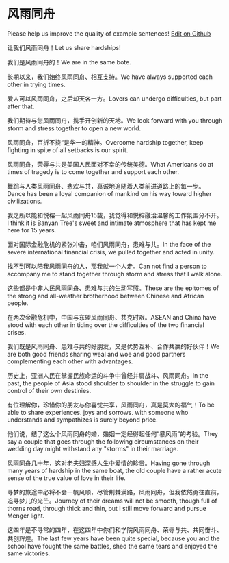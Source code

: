 # 风雨同舟

Please help us improve the quality of example sentences! [Edit on Github](https://github.com/jiyushe/jiyu-example-sentence-source/blob/main/chinese/fengyutongzhou.md)

<p><span class="chinese">让我们风雨同舟！</span><span class="english">Let us share hardships!</span></p>

<p><span class="chinese">我们是风雨同舟的！</span><span class="english">We are in the same bote.</span></p>

<p><span class="chinese">长期以来，我们始终风雨同舟、相互支持。</span><span class="english">We have always supported each other in trying times.</span></p>

<p><span class="chinese">爱人可以风雨同舟，之后却天各一方。</span><span class="english">Lovers can undergo difficulties, but part after that.</span></p>

<p><span class="chinese">我们期待与您风雨同舟，携手开创新的天地。</span><span class="english">We look forward with you through storm and stress together to open a new world.</span></p>

<p><span class="chinese">风雨同舟，百折不挠“是华一的精神。</span><span class="english">Overcome hardship together, keep fighting in spite of all setbacks is our spirit.</span></p>

<p><span class="chinese">风雨同舟，荣辱与共是美国人民面对不幸的传统美德。</span><span class="english">What Americans do at times of tragedy is to come together and support each other.</span></p>

<p><span class="chinese">舞蹈与人类风雨同舟、悲欢与共，真诚地追随着人类前进道路上的每一步。</span><span class="english">Dance has been a loyal companion of mankind on his way toward higher civilizations.</span></p>

<p><span class="chinese">我之所以能和悦榕一起风雨同舟15载，我觉得和悦榕融洽温馨的工作氛围分不开。</span><span class="english">I think it is Banyan Tree's sweet and intimate atmosphere that has kept me here for 15 years.</span></p>

<p><span class="chinese">面对国际金融危机的紧张冲击，咱们风雨同舟，患难与共。</span><span class="english">In the face of the severe international financial crisis, we pulled together and acted in unity.</span></p>

<p><span class="chinese">找不到可以陪我风雨同舟的人，那我就一个人走。</span><span class="english">Can not find a person to accompany me to stand together through storm and stress that I walk alone.</span></p>

<p><span class="chinese">这些都是中非人民风雨同舟、患难与共的生动写照。</span><span class="english">These are the epitomes of the strong and all-weather brotherhood between Chinese and African people.</span></p>

<p><span class="chinese">在两次金融危机中，中国与东盟风雨同舟、共克时艰。</span><span class="english">ASEAN and China have stood with each other in tiding over the difficulties of the two financial crises.</span></p>

<p><span class="chinese">我们既是风雨同舟、患难与共的好朋友，又是优势互补、合作共赢的好伙伴！</span><span class="english">We are both good friends sharing weal and woe and good partners complementing each other with advantages.</span></p>

<p><span class="chinese">历史上，亚洲人民在掌握民族命运的斗争中曾经并肩战斗、风雨同舟。</span><span class="english">In the past, the people of Asia stood shoulder to shoulder in the struggle to gain control of their own destinies.</span></p>

<p><span class="chinese">有位理解你，珍惜你的朋友与你喜忧共享，风雨同舟，真是莫大的福气！</span><span class="english">To be able to share experiences. joys and sorrows. with someone who understands and sympathizes is surely beyond price.</span></p>

<p><span class="chinese">他们说，结了这么个风雨同舟的婚，婚姻一定经得起任何“暴风雨”的考验。</span><span class="english">They say a couple that goes through the following circumstances on their wedding day might withstand any "storms" in their marriage.</span></p>

<p><span class="chinese">风雨同舟几十年，这对老夫妇深感人生中爱情的珍贵。</span><span class="english">Having gone through many years of hardship in the same boat, the old couple have a rather acute sense of the true value of love in their life.</span></p>

<p><span class="chinese">寻梦的旅途中必将不会一帆风顺，尽管荆棘满路，风雨同舟，但我依然勇往直前，追寻梦儿的光芒。</span><span class="english">Journey of their dreams will not be smooth, though full of thorns road, through thick and thin, but I still move forward and pursue Menger light.</span></p>

<p><span class="chinese">这四年是不寻常的四年，在这四年中你们和学院风雨同舟、荣辱与共、共同奋斗、共创辉煌。</span><span class="english">The last few years have been quite special, because you and the school have fought the same battles, shed the same tears and enjoyed the same victories.</span></p>

